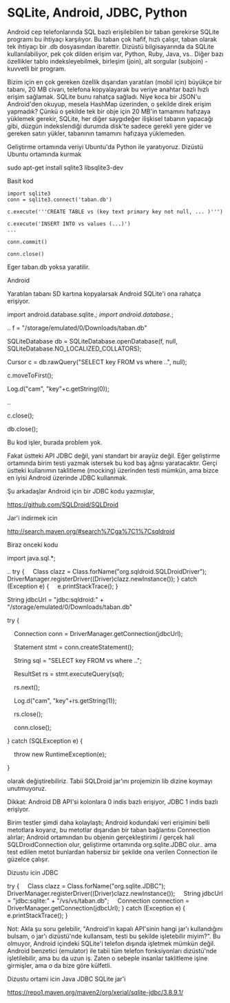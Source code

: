 # SQLite, Android, JDBC, Python

Android cep telefonlarında SQL bazlı erişilebilen bir taban gerekirse SQLite programı bu ihtiyaçı karşılıyor. Bu taban çok hafif, hızlı çalışır, taban olarak tek ihtiyaçı bir .db dosyasından ibarettir. Dizüstü bilgisayarında da SQLite kullanılabiliyor, pek çok dilden erişim var, Python, Ruby, Java, vs.. Diğer bazı özellikler tablo indeksleyebilmek, birleşim (join), alt sorgular (subjoin) - kuvvetli bir program.

Bizim için en çok gereken özellik dışarıdan yaratılan (mobil için) büyükçe bir tabanı, 20 MB civarı, telefona kopyalayarak bu veriye anahtar bazlı hızlı erişim sağlamak. SQLite bunu rahatça sağladı. Niye koca bir JSON'u Android'den okuyup, mesela HashMap üzerinden, o şekilde direk erişim yapmadık? Çünkü o şekilde tek bir obje için 20 MB'in tamamını hafızaya yüklemek gerekir, SQLite, her diğer saygıdeğer ilişkisel tabanın yapacağı gibi, düzgün indekslendiği durumda disk'te sadece gerekli yere gider ve gereken satırı yükler, tabanının tamamını hafızaya yüklemeden.

Geliştirme ortamında veriyi Ubuntu'da Python ile yaratıyoruz. Dizüstü Ubuntu ortamında kurmak

sudo apt-get install sqlite3 libsqlite3-dev

Basit kod

```
import sqlite3
conn = sqlite3.connect('taban.db')

c.execute('''CREATE TABLE vs (key text primary key not null, ... )''')

c.execute('INSERT INTO vs values (...)')
...

conn.commit()

conn.close()

```

Eger taban.db yoksa yaratilir. 



Android 



Yaratılan tabanı SD kartına kopyalarsak Android SQLite'i ona rahatça erişiyor. 




import android.database.sqlite.*;
import android.database.*;

..
f = "/storage/emulated/0/Downloads/taban.db"

SQLiteDatabase db = SQLiteDatabase.openDatabase(f, null, SQLiteDatabase.NO_LOCALIZED_COLLATORS);

Cursor c = db.rawQuery("SELECT key FROM vs where ..", null);

c.moveToFirst();

Log.d("cam", "key"+c.getString(0));

..

c.close();

db.close();




Bu kod işler, burada problem yok.

Fakat üstteki API JDBC değil, yani standart bir arayüz değil. Eğer geliştirme ortamında birim testi yazmak istersek bu kod baş ağrısı yaratacaktır. Gerçi üstteki kullanımın taklitleme (mocking) üzerinden testi mümkün, ama bizce en iyisi Android üzerinde JDBC kullanmak. 



Şu arkadaşlar Android için bir JDBC kodu yazmışlar, 



https://github.com/SQLDroid/SQLDroid



Jar'i indirmek icin 



http://search.maven.org/#search%7Cga%7C1%7Csqldroid



Biraz onceki kodu




import java.sql.*;

..
try {
    Class clazz = Class.forName("org.sqldroid.SQLDroidDriver");
    DriverManager.registerDriver((Driver)clazz.newInstance());
} catch (Exception e) {
    e.printStackTrace();
}



String jdbcUrl = "jdbc:sqldroid:" + "/storage/emulated/0/Downloads/taban.db"

try {

    Connection conn = DriverManager.getConnection(jdbcUrl);

    Statement stmt = conn.createStatement();

    String sql = "SELECT key FROM vs where ..";

    ResultSet rs = stmt.executeQuery(sql);

    rs.next();

    Log.d("cam", "key"+rs.getString(1));

    rs.close();

    conn.close();         

} catch (SQLException e) {

    throw new RuntimeException(e);

}       



olarak değiştirebiliriz. Tabii SQLDroid jar'ını projemizin lib dizine koymayı unutmuyoruz.


Dikkat: Android DB API'si kolonlara 0 indis bazlı erişiyor, JDBC 1 indis bazlı erişiyor.

Birim testler şimdi daha kolaylaştı; Android kodundaki veri erişimini belli metotlara koyarız, bu metotlar dışarıdan bir taban bağlantısı Connection alırlar; Android ortamından bu objenin gerçekleştirimi / gerçek hali SQLDroıdConnection olur, geliştirme ortamında org.sqlite.JDBC olur.. ama test edilen metot bunlardan habersiz bir şekilde ona verilen Connection ile güzelce çalışır.

Dizustu icin JDBC

try {
    Class clazz = Class.forName("org.sqlite.JDBC");
    DriverManager.registerDriver((Driver)clazz.newInstance());
    String jdbcUrl = "jdbc:sqlite:" + "/vs/vs/taban.db";
    Connection connection = DriverManager.getConnection(jdbcUrl);
} catch (Exception e) {
    e.printStackTrace();
}

Not: Akla şu soru gelebilir, "Android'in kapalı API'sinin hangi jar'ı kullandığını bulsam, o jar'ı dizüstü'nde kullansam, testi bu şekilde işletebilir miyim?". Bu olmuyor, Android içindeki SQLite'i telefon dışında işletmek mümkün değil. Android benzetici (emulator) ile tabii tüm telefon fonksiyonları dizüstü'nde işletilebilir, ama bu da uzun iş. Zaten o sebeple insanlar taklitleme işine girmişler, ama o da bize göre külfetli.

Dizustu ortami icin Java JDBC SQLite jar'i

https://repo1.maven.org/maven2/org/xerial/sqlite-jdbc/3.8.9.1/







